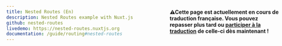 ```yaml
---
title: Nested Routes (En)
description: Nested Routes example with Nuxt.js
github: nested-routes
livedemo: https://nested-routes.nuxtjs.org
documentation: /guide/routing#nested-routes
---
```


<p style="width: 294px;position: fixed; top : 64px; right: 4px;" class="Alert Alert--orange"><strong>⚠Cette page est actuellement en cours de traduction française. Vous pouvez repasser plus tard ou <a href="https://github.com/vuejs-fr/nuxt" target="_blank">participer à la traduction</a> de celle-ci dès maintenant !</strong></p>